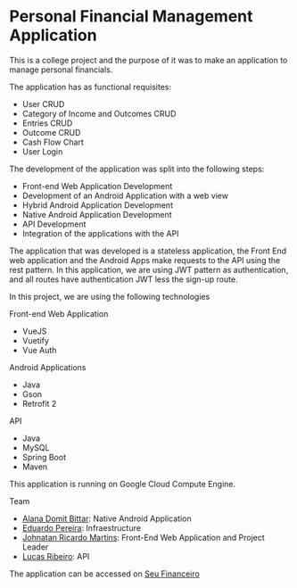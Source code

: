 # Personal Financial Management Application
This is a college project and the purpose of it was to make an application to manage personal financials.

The application has as functional requisites:

  - User CRUD
  - Category of Income and Outcomes CRUD
  - Entries CRUD
  - Outcome CRUD
  - Cash Flow Chart
  - User Login

The development of the application was split into the following steps:

 - Front-end Web Application Development
 - Development of an Android Application with a web view
 - Hybrid Android Application Development
 - Native Android Application Development
 - API Development
 - Integration of the applications with the API

 The application that was developed is a stateless application, the Front End web application and the Android Apps make requests to the API using the rest pattern. In this application, we are using JWT pattern as authentication, and all routes have authentication JWT less the sign-up route.

 In this project, we are using the following technologies

 Front-end Web Application

  - VueJS
  - Vuetify
  - Vue Auth

Android Applications

  - Java
  - Gson
  - Retrofit 2

API

  - Java
  - MySQL
  - Spring Boot
  - Maven

This application is running on Google Cloud Compute Engine.

Team
 - <a href="https://www.linkedin.com/in/alanadomitbittar/" target="_blank">Alana Domit Bittar</a>: Native Android Application
 - <a href="https://www.linkedin.com/in/eduardo-pereira-56281368/" target="_blank">Eduardo Pereira</a>: Infraestructure
 - <a href="https://www.linkedin.com/in/johnataanmartins/" target="_blank">Johnatan Ricardo Martins</a>: Front-End Web Application and Project Leader
 - <a href="https://www.linkedin.com/in/lucas-ribeiro691/" target="_blank">Lucas Ribeiro</a>: API

 The application can be accessed on <a href="https://seufinanceiro.info" target="_blank">Seu Financeiro</a>
